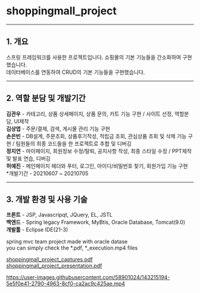# shoppingmall_project

---------------------------------------------------------------
__1. 개요__
---------------------------------------------------------------
스프링 프레임워크를 사용한 프로젝트입니다. 쇼핑몰의 기본 기능들을 간소화하여 구현했습니다.   
데이터베이스를 연동하여 CRUD의 기본 기능들을 구현했습니다.  

---------------------------------------------------------------
__2. 역할 분담 및 개발기간__
---------------------------------------------------------------
__김관우__ - 카테고리, 상품 상세페이지, 상품 문의, 카트 기능 구현 / 사이트 선정, 역할분담, UI제작  
__김상엽__ - 주문/결제, 검색, 게시물 관리 기능 구현  
__손은빈__ - DB설계, 주문조회, 상품후기작성, 적립금 조회, 관심상품 조회 및 삭제 기능 구현 / 팀원들의 최종 코드들을 한 프로젝트로 추합 및 디버깅  
__정지연__ - 마이페이지, 회원정보 수정/탈퇴, 공지사항 작성, 최종 스타일 수정 / PPT제작 및 발표 연습, 디버깅  
__허예진__ - 메인페이지 헤더와 푸터, 로그인, 아이디/비밀번호 찾기, 회원가입 기능 구현  
*개발기간 - 20210607 ~ 20210705  

---------------------------------------------------------------
__3. 개발 환경 및 사용 기술__
----------------------------------------------------------------
__프론트__ - JSP, Javascripqt, JQuery, EL, JSTL  
__백엔드__ - Spring legacy Framework, MyBtis, Oracle Database, Tomcat(9.0)  
__개발툴__ - Eclipse IDE(21-3)  



spring mvc team project made with oracle datase   
you can simply check the *.pdf, *_execution.mp4 files  

[shoppingmall_project_captures.pdf](https://github.com/thswlsqls/shoppingmall_project/files/7594562/shoppingmall_project_captures.pdf)  
[shoppingmall_project_presentation.pdf](https://github.com/thswlsqls/shoppingmall_project/files/7594868/shoppingmall_project_presentation.pdf)  

https://user-images.githubusercontent.com/58901024/143215194-5e5f0e41-2790-4963-8cf0-ca2ac9c425ae.mp4
